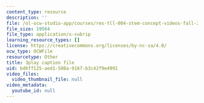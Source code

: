 ```yaml
---
content_type: resource
description: ''
file: /ol-ocw-studio-app/courses/res-tll-004-stem-concept-videos-fall-2013/bd6ff125aed1508a9167b3c42f9e4991_tGqogBLtK4M.vtt
file_size: 19564
file_type: application/x-subrip
learning_resource_types: []
license: https://creativecommons.org/licenses/by-nc-sa/4.0/
ocw_type: OCWFile
resourcetype: Other
title: 3play caption file
uid: bd6ff125-aed1-508a-9167-b3c42f9e4991
video_files:
  video_thumbnail_file: null
video_metadata:
  youtube_id: null
---
```

